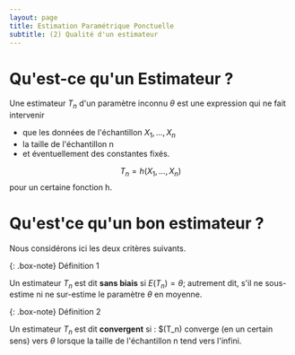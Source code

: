 ```yaml
---
layout: page
title: Estimation Paramétrique Ponctuelle
subtitle: (2) Qualité d'un estimateur
---
```


# Qu'est-ce qu'un Estimateur ? 

Une estimateur $T_n$ d'un paramètre inconnu $\theta$ est une expression qui ne fait intervenir 
* que les données de l'échantillon $X_1, ..., X_n$
* la taille de l'échantillon n
* et éventuellement des constantes fixés.

$$T_n = h(X_1,...,X_n)$$ pour un certaine fonction h. 

# Qu'est'ce qu'un bon estimateur ? 

Nous considérons ici les deux critères suivants. 

{: .box-note} Définition 1 

Un estimateur $T_n$ est dit **sans biais** si $E(T_n) = \theta$; autrement dit, s'il ne sous-estime ni ne sur-estime le paramètre $\theta$ en moyenne. 


{: .box-note} Définition 2

Un estimateur $T_n$ est dit **convergent** si : $(T_n) converge (en un certain sens) vers $\theta$ lorsque la taille de l'échantillon n tend vers l'infini.  


